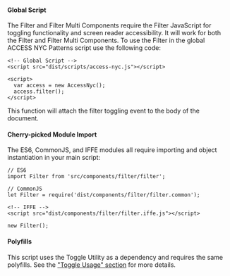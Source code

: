 #### Global Script

The Filter and Filter Multi Components require the Filter JavaScript for toggling functionality and screen reader accessibility. It will work for both the Filter and Filter Multi Components. To use the Filter in the global ACCESS NYC Patterns script use the following code:

    <!-- Global Script -->
    <script src="dist/scripts/access-nyc.js"></script>

    <script>
      var access = new AccessNyc();
      access.filter();
    </script>

This function will attach the filter toggling event to the body of the document.

#### Cherry-picked Module Import

The ES6, CommonJS, and IFFE modules all require importing and object instantiation in your main script:

    // ES6
    import Filter from 'src/components/filter/filter';

    // CommonJS
    let Filter = require('dist/components/filter/filter.common');

    <!-- IFFE -->
    <script src="dist/components/filter/filter.iffe.js"></script>

    new Filter();

#### Polyfills

This script uses the Toggle Utility as a dependency and requires the same polyfills. See the ["Toggle Usage" section](toggle#toggle-usage) for more details.
